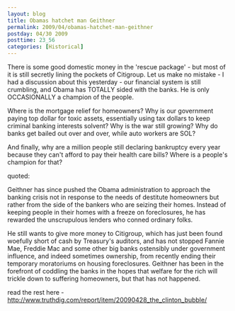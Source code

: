```yaml
---
layout: blog
title: Obamas hatchet man Geithner
permalink: 2009/04/obamas-hatchet-man-geithner
postday: 04/30 2009
posttime: 23_56
categories: [Historical]
---
```


<p>There is some good domestic money in the 'rescue package' - but most of it is still secretly lining the pockets of Citigroup. Let us make no mistake - I had a discussion about this yesterday - our financial system is still crumbling, and Obama has TOTALLY sided with the banks. He is only OCCASIONALLY a champion of the people.</p>
<p>Where is the mortgage relief for homeowners? Why is our government paying top dollar for toxic assets, essentially using tax dollars to keep criminal banking interests solvent? Why is the war still growing? Why do banks get bailed out over and over, while auto workers are SOL?</p>
<p>And finally, why are a million people still declaring bankruptcy every year because they can't afford to pay their health care bills? Where is a people's champion for that?</p>
<p>quoted:</p>
<p>Geithner has since pushed the Obama administration to approach the banking crisis not in response to the needs of destitute homeowners but rather from the side of the bankers who are seizing their homes. Instead of keeping people in their homes with a freeze on foreclosures, he has rewarded the unscrupulous lenders who conned ordinary folks.</p>
<p>He still wants to give more money to Citigroup, which has just been found woefully short of cash by Treasury's auditors, and has not stopped Fannie Mae, Freddie Mac and some other big banks ostensibly under government influence, and indeed sometimes ownership, from recently ending their temporary moratoriums on housing foreclosures. Geithner has been in the forefront of coddling the banks in the hopes that welfare for the rich will trickle down to suffering homeowners, but that has not happened.</p>
<p>read the rest here - <a href="http://www.truthdig.com/report/item/20090428_the_clinton_bubble/" title="http://www.truthdig.com/report/item/20090428_the_clinton_bubble/">http://www.truthdig.com/report/item/20090428_the_clinton_bubble/</a></p>
